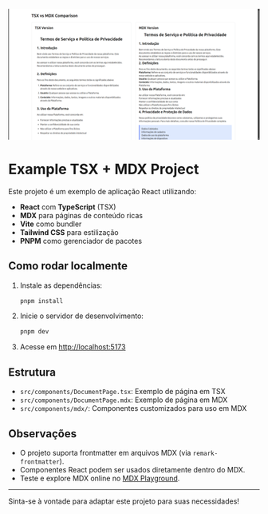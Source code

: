 ![Preview](docs/image.png)

# Example TSX + MDX Project

Este projeto é um exemplo de aplicação React utilizando:

- **React** com **TypeScript** (TSX)
- **MDX** para páginas de conteúdo ricas
- **Vite** como bundler
- **Tailwind CSS** para estilização
- **PNPM** como gerenciador de pacotes

## Como rodar localmente

1. Instale as dependências:
   ```sh
   pnpm install
   ```
2. Inicie o servidor de desenvolvimento:
   ```sh
   pnpm dev
   ```
3. Acesse em [http://localhost:5173](http://localhost:5173)

## Estrutura
- `src/components/DocumentPage.tsx`: Exemplo de página em TSX
- `src/components/DocumentPage.mdx`: Exemplo de página em MDX
- `src/components/mdx/`: Componentes customizados para uso em MDX

## Observações
- O projeto suporta frontmatter em arquivos MDX (via `remark-frontmatter`).
- Componentes React podem ser usados diretamente dentro do MDX.
- Teste e explore MDX online no [MDX Playground](https://mdxjs.com/playground/).

---
Sinta-se à vontade para adaptar este projeto para suas necessidades! 